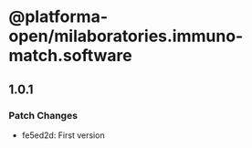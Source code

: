 # @platforma-open/milaboratories.immuno-match.software

## 1.0.1

### Patch Changes

- fe5ed2d: First version
